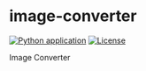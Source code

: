 # image-converter
[![Python application](https://github.com/long-910/image_converter/actions/workflows/python-app.yml/badge.svg)](https://github.com/long-910/image_converter/actions/workflows/python-app.yml)
[![License](https://img.shields.io/github/license/long-910/image_converter)](https://github.com/long-910/image_converter/blob/main/LICENSE)


Image Converter
